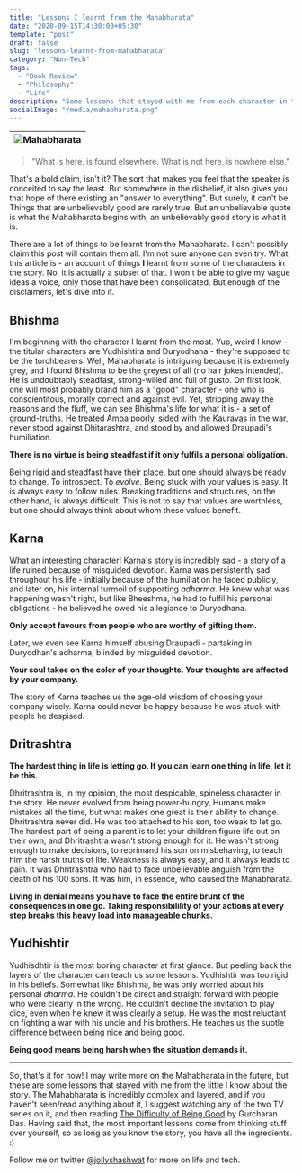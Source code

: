 ```yaml
---
title: "Lessons I learnt from the Mahabharata"
date: "2020-09-15T14:30:00+05:30"
template: "post"
draft: false
slug: "lessons-learnt-from-mahabharata"
category: "Non-Tech"
tags:
  - "Book Review"
  - "Philosophy"
  - "Life"
description: "Some lessons that stayed with me from each character in the Mahabharata."
socialImage: "/media/mahabharata.png"
---
```


| ![Mahabharata](/media/mahabharata.jpg) |
| :------------------------------------: |


> "What is here, is found elsewhere. What is not here, is nowhere else."

That's a bold claim, isn't it? The sort that makes you feel that the speaker is conceited to say the least. But somewhere in the disbelief, it also gives you that hope of there existing an "answer to everything". But surely, it can't be. Things that are unbelievably good are rarely true. But an unbelievable quote is what the Mahabharata begins with, an unbelievably good story is what it is.

There are a lot of things to be learnt from the Mahabharata. I can't possibly claim this post will contain them all. I'm not sure anyone can even try. What this article is - an account of things **I** learnt from some of the characters in the story. No, it is actually a subset of that. I won't be able to give my vague ideas a voice, only those that have been consolidated. But enough of the disclaimers, let's dive into it.

## Bhishma

I'm beginning with the character I learnt from the most. Yup, weird I know - the titular characters are Yudhishtira and Duryodhana - they're supposed to be the torchbearers. Well, Mahabharata is intriguing because it is extremely grey, and I found Bhishma to be the greyest of all (no hair jokes intended). He is undoubtably steadfast, strong-willed and full of gusto. On first look, one will most probably brand him as a "good" character - one who is conscientitous, morally correct and against evil. Yet, stripping away the reasons and the fluff, we can see Bhishma's life for what it is - a set of ground-truths. He treated Amba poorly, sided with the Kauravas in the war, never stood against Dhitarashtra, and stood by and allowed Draupadi's humiliation.

**There is no virtue is being steadfast if it only fulfils a personal obligation.**

Being rigid and steadfast have their place, but one should always be ready to change. To introspect. To _evolve_. Being stuck with your values is easy. It is always easy to follow rules. Breaking traditions and structures, on the other hand, is always difficult. This is not to say that values are worthless, but one should always think about whom these values benefit.

## Karna

What an interesting character! Karna's story is incredibly sad - a story of a life ruined because of misguided devotion. Karna was persistently sad throughout his life - initially because of the humiliation he faced publicly, and later on, his internal turmoil of supporting _adharma_. He knew what was happening wasn't right, but like Bheeshma, he had to fulfil his personal obligations - he believed he owed his allegiance to Duryodhana.

**Only accept favours from people who are worthy of gifting them.**

Later, we even see Karna himself abusing Draupadi - partaking in Duryodhan's adharma, blinded by misguided devotion.

**Your soul takes on the color of your thoughts. Your thoughts are affected by your company.**

The story of Karna teaches us the age-old wisdom of choosing your company wisely. Karna could never be happy because he was stuck with people he despised.

## Dritrashtra

**The hardest thing in life is letting go. If you can learn one thing in life, let it be this.**

Dhritrashtra is, in my opinion, the most despicable, spineless character in the story. He never evolved from being power-hungry, Humans make mistakes all the time, but what makes one great is their ability to change. Dhritrashtra never did. He was too attached to his son, too weak to let go. The hardest part of being a parent is to let your children figure life out on their own, and Dhritrashtra wasn't strong enough for it. He wasn't strong enough to make decisions, to reprimand his son on misbehaving, to teach him the harsh truths of life. Weakness is always easy, and it always leads to pain. It was Dhritrashtra who had to face unbelievable anguish from the death of his 100 sons. It was him, in essence, who caused the Mahabharata.

**Living in denial means you have to face the entire brunt of the consequences in one go. Taking responsibilility of your actions at every step breaks this heavy load into manageable chunks.**

## Yudhishtir

Yudhisdhtir is the most boring character at first glance. But peeling back the layers of the character can teach us some lessons. Yudhishtir was too rigid in his beliefs. Somewhat like Bhishma, he was only worried about his personal _dharma_. He couldn't be direct and straight forward with people who were clearly in the wrong. He couldn't decline the invitation to play dice, even when he knew it was clearly a setup. He was the most reluctant on fighting a war with his uncle and his brothers. He teaches us the subtle difference between being nice and being good.

**Being good means being harsh when the situation demands it.**

---

So, that's it for now! I may write more on the Mahabharata in the future, but these are some lessons that stayed with me from the little I know about the story. The Mahabharata is incredibly complex and layered, and if you haven't seen/read anything about it, I suggest watching any of the two TV series on it, and then reading [The Difficulty of Being Good](https://www.goodreads.com/book/show/6971900-the-difficulty-of-being-good) by Gurcharan Das. Having said that, the most important lessons come from thinking stuff over yourself, so as long as you know the story, you have all the ingredients. :)

Follow me on twitter [@jollyshashwat](https://twitter.com/jollyshashwat) for more on life and tech.
